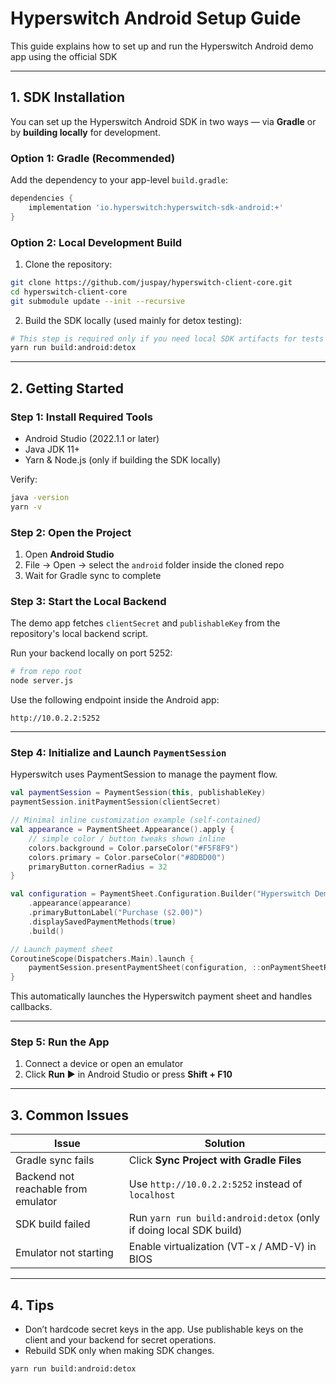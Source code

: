 # Hyperswitch Android Setup Guide

This guide explains how to set up and run the Hyperswitch Android demo app using the official SDK

---

## 1. SDK Installation

You can set up the Hyperswitch Android SDK in two ways — via **Gradle** or by **building locally** for development.

### Option 1: Gradle (Recommended)

Add the dependency to your app-level `build.gradle`:

```gradle
dependencies {
    implementation 'io.hyperswitch:hyperswitch-sdk-android:+'
}
```

### Option 2: Local Development Build

1. Clone the repository:

```bash
git clone https://github.com/juspay/hyperswitch-client-core.git
cd hyperswitch-client-core
git submodule update --init --recursive
```

2. Build the SDK locally (used mainly for detox testing):

```bash
# This step is required only if you need local SDK artifacts for tests or detox
yarn run build:android:detox
```
---

## 2. Getting Started

### Step 1: Install Required Tools

- Android Studio (2022.1.1 or later)
- Java JDK 11+
- Yarn & Node.js (only if building the SDK locally)

Verify:
```bash
java -version
yarn -v
```

### Step 2: Open the Project

1. Open **Android Studio**  
2. File → Open → select the `android` folder inside the cloned repo  
3. Wait for Gradle sync to complete

### Step 3: Start the Local Backend

The demo app fetches `clientSecret` and `publishableKey` from the repository's local backend script.

Run your backend locally on port 5252:

```bash
# from repo root
node server.js
```

Use the following endpoint inside the Android app:
```
http://10.0.2.2:5252
```

---

### Step 4: Initialize and Launch `PaymentSession`

Hyperswitch uses PaymentSession to manage the payment flow.

```kotlin
val paymentSession = PaymentSession(this, publishableKey)
paymentSession.initPaymentSession(clientSecret)

// Minimal inline customization example (self-contained)
val appearance = PaymentSheet.Appearance().apply {
    // simple color / button tweaks shown inline
    colors.background = Color.parseColor("#F5F8F9")
    colors.primary = Color.parseColor("#8DBD00")
    primaryButton.cornerRadius = 32
}

val configuration = PaymentSheet.Configuration.Builder("Hyperswitch Demo")
    .appearance(appearance)
    .primaryButtonLabel("Purchase ($2.00)")
    .displaySavedPaymentMethods(true)
    .build()

// Launch payment sheet
CoroutineScope(Dispatchers.Main).launch {
    paymentSession.presentPaymentSheet(configuration, ::onPaymentSheetResult)
}
```
This automatically launches the Hyperswitch payment sheet and handles callbacks.

---

### Step 5: Run the App

1. Connect a device or open an emulator  
2. Click **Run ▶️** in Android Studio or press **Shift + F10**

---

## 3. Common Issues

| Issue | Solution |
|---|---|
| Gradle sync fails | Click **Sync Project with Gradle Files** |
| Backend not reachable from emulator | Use `http://10.0.2.2:5252` instead of `localhost` |
| SDK build failed | Run `yarn run build:android:detox` (only if doing local SDK build) |
| Emulator not starting | Enable virtualization (VT-x / AMD-V) in BIOS |

---

## 4. Tips

- Don’t hardcode secret keys in the app. Use publishable keys on the client and your backend for secret operations.
- Rebuild SDK only when making SDK changes.
```bash
yarn run build:android:detox
```